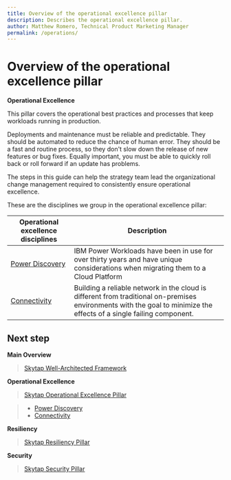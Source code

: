 ```yaml
---
title: Overview of the operational excellence pillar
description: Describes the operational excellence pillar.
author: Matthew Romero, Technical Product Marketing Manager
permalink: /operations/
---
```


# Overview of the operational excellence pillar

**Operational Excellence**

This pillar covers the operational best practices and processes that keep workloads running in production. 

Deployments and maintenance must be reliable and predictable. They should be automated to reduce the chance of human error. They should be a fast and routine process, so they don't slow down the release of new features or bug fixes. Equally important, you must be able to quickly roll back or roll forward if an update has problems.

The steps in this guide can help the strategy team lead the organizational change management required to consistently ensure operational excellence.

These are the disciplines we group in the operational excellence pillar:

| Operational excellence disciplines | Description |
|-------------------|-------------|
| [Power Discovery](Discovery/README.md) | IBM Power Workloads have been in use for over thirty years and have unique considerations when migrating them to a Cloud Platform  |
| [Connectivity](connectivity/README.md) | Building a reliable network in the cloud is different from traditional on-premises environments with the goal to minimize the effects of a single failing component. |

<!--
| [Phase 01C - Sizing and Design](./Sizing_Design/) | The monitoring and management of performance and availability of software applications through DevOps |
| [Phase 01D - EcoSystem](./Ecosystems/) | How you deploy your application code is going to be one of the key factors that will determine your application stability  |
| [Phase 01E - Testing](./Testing/) | Testing is fundamental to being prepared for the unexpected and to catch mistakes before they impact users | -->

## Next step

**Main Overview**
> [Skytap Well-Architected Framework](../README.md)

**Operational Excellence**
>[Skytap Operational Excellence Pillar](README.md)

>* [Power Discovery](Discovery/README.md)
>* [Connectivity](connectivity/README.md)

**Resiliency**
> [Skytap Resiliency Pillar](../resiliency/README.md)

**Security**
> [Skytap Security Pillar](../security/README.md)
